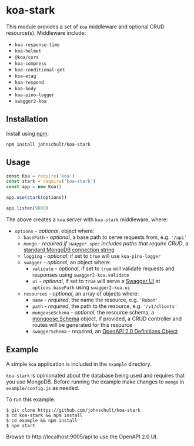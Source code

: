 # koa-stark

This module provides a set of `koa` middleware and optional CRUD resource(s). Middleware include:

* `koa-response-time`
* `koa-helmet`
* `@koa/cors`
* `koa-compress`
* `koa-conditional-get`
* `koa-etag`
* `koa-respond`
* `koa-body`
* `koa-pino-logger`
* `swagger2-koa`

## Installation

Install using [npm](https://www.npmjs.org/):

```
npm install johnschult/koa-stark
```

## Usage

```javascript
const Koa = require('koa')
const stark = require('koa-stark')
const app = new Koa()

app.use(stark(options))

app.listen(9000)
```

The above creates a `koa` server with `koa-stark` middleware, where:

* `options` - _optional_, object where:
  * `basePath` - _optional_, a base path to serve requests from, e.g. `'/api'`
  * `mongo` - _required if `swagger.spec` includes paths that require CRUD_, a [standard MongoDB connection string](https://docs.mongodb.com/manual/reference/connection-string/#standard-connection-string-format)
  * `logging` - _optional_, if set to `true` will use `koa-pino-logger`
  * `swagger` - _optional_, an object where:
    * `validate` - _optional_, if set to `true` will validate requests and responses using `swagger2-koa.validate`
    * `ui` - _optional_, if set to `true` will serve a [Swagger UI](https://swagger.io/swagger-ui/) at `options.basePath` using `swagger2-koa.ui`
  * `resources` - _optional_, an array of objects where:
    * `name` - _required_, the name the resource, e.g. `'Robot'`
    * `path` - _required_, the path to the resource, e.g. `'/v1/clients'`
    * `mongooseSchema` - _optional_, the resource schema, a [mongoose.Schema](http://mongoosejs.com/docs/api.html#schema_Schema) object, if provided, a CRUD controller and routes will be generated for this resource
    * `swaggerSchema` - _required_, an [OpenAPI 2.0 Definitions Object](https://github.com/OAI/OpenAPI-Specification/blob/master/versions/2.0.md#definitions-object)

## Example

A simple `koa` application is included in the `example` directory.

`koa-stark` is opinionated about the database being used and requires that you use MongoDB. Before running the example make changes to `mongo` in `example/config.js` as needed.

To run this example:

```shell
$ git clone https://github.com/johnschult/koa-stark
$ cd koa-stark && npm install
$ cd example && npm install
$ npm start
```

Browse to http://localhost:9005/api to use the OpenAPI 2.0 UI.
